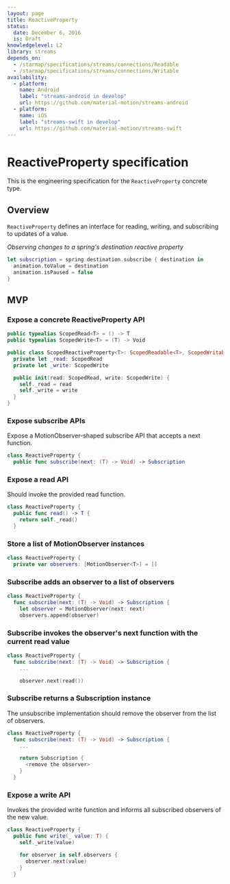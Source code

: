 ```yaml
---
layout: page
title: ReactiveProperty
status:
  date: December 6, 2016
  is: Draft
knowledgelevel: L2
library: streams
depends_on:
  - /starmap/specifications/streams/connections/Readable
  - /starmap/specifications/streams/connections/Writable
availability:
  - platform:
    name: Android
    label: "streams-android in develop"
    url: https://github.com/material-motion/streams-android
  - platform:
    name: iOS
    label: "streams-swift in develop"
    url: https://github.com/material-motion/streams-swift
---
```


# ReactiveProperty specification

This is the engineering specification for the `ReactiveProperty` concrete type.

## Overview

`ReactiveProperty` defines an interface for reading, writing, and subscribing to updates of a value.

*Observing changes to a spring's destination reactive property*

```swift
let subscription = spring.destination.subscribe { destination in
  animation.toValue = destination
  animation.isPaused = false
}
```

## MVP

### Expose a concrete ReactiveProperty API

```swift
public typealias ScopedRead<T> = () -> T
public typealias ScopedWrite<T> = (T) -> Void

public class ScopedReactiveProperty<T>: ScopedReadable<T>, ScopedWritable<T> {
  private let _read: ScopedRead
  private let _write: ScopedWrite

  public init(read: ScopedRead, write: ScopedWrite) {
    self._read = read
    self._write = write
  }
}
```

### Expose subscribe APIs

Expose a MotionObserver-shaped subscribe API that accepts a next function.

```swift
class ReactiveProperty {
  public func subscribe(next: (T) -> Void) -> Subscription
```

### Expose a read API

Should invoke the provided read function.

```swift
class ReactiveProperty {
  public func read() -> T {
    return self._read()
  }
```

### Store a list of MotionObserver instances

```swift
class ReactiveProperty {
  private var observers: [MotionObserver<T>] = []
```

### Subscribe adds an observer to a list of observers

```swift
class ReactiveProperty {
  func subscribe(next: (T) -> Void) -> Subscription {
    let observer = MotionObserver(next: next)
    observers.append(observer)
```

### Subscribe invokes the observer's next function with the current read value

```swift
class ReactiveProperty {
  func subscribe(next: (T) -> Void) -> Subscription {
    ...

    observer.next(read())
```

### Subscribe returns a Subscription instance

The unsubscribe implementation should remove the observer from the list of observers.

```swift
class ReactiveProperty {
  func subscribe(next: (T) -> Void) -> Subscription {
    ...

    return Subscription {
      <remove the observer>
    }
  }
```

### Expose a write API

Invokes the provided write function and informs all subscribed observers of the new value.

```swift
class ReactiveProperty {
  public func write(_ value: T) {
    self._write(value)

    for observer in self.observers {
      observer.next(value)
    }
  }
```
